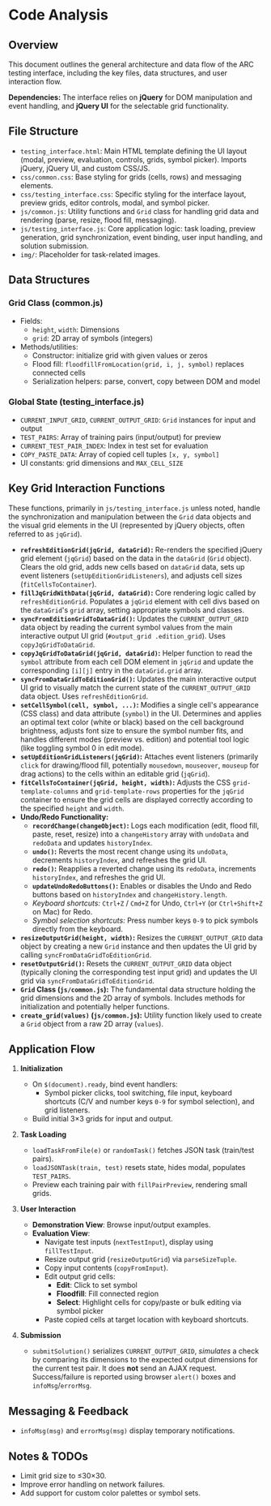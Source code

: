 # Code Analysis

## Overview
This document outlines the general architecture and data flow of the ARC testing interface, including the key files, data structures, and user interaction flow.

**Dependencies:** The interface relies on **jQuery** for DOM manipulation and event handling, and **jQuery UI** for the selectable grid functionality.

## File Structure

- `testing_interface.html`: Main HTML template defining the UI layout (modal, preview, evaluation, controls, grids, symbol picker). Imports jQuery, jQuery UI, and custom CSS/JS.
- `css/common.css`: Base styling for grids (cells, rows) and messaging elements.
- `css/testing_interface.css`: Specific styling for the interface layout, preview grids, editor controls, modal, and symbol picker.
- `js/common.js`: Utility functions and `Grid` class for handling grid data and rendering (parse, resize, flood fill, messaging).
- `js/testing_interface.js`: Core application logic: task loading, preview generation, grid synchronization, event binding, user input handling, and solution submission.
- `img/`: Placeholder for task-related images.

## Data Structures

### Grid Class (common.js)
- Fields:
  - `height`, `width`: Dimensions
  - `grid`: 2D array of symbols (integers)
- Methods/utilities:
  - Constructor: initialize grid with given values or zeros
  - Flood fill: `floodfillFromLocation(grid, i, j, symbol)` replaces connected cells
  - Serialization helpers: parse, convert, copy between DOM and model

### Global State (testing_interface.js)
- `CURRENT_INPUT_GRID`, `CURRENT_OUTPUT_GRID`: `Grid` instances for input and output
- `TEST_PAIRS`: Array of training pairs (input/output) for preview
- `CURRENT_TEST_PAIR_INDEX`: Index in test set for evaluation
- `COPY_PASTE_DATA`: Array of copied cell tuples `[x, y, symbol]`
- UI constants: grid dimensions and `MAX_CELL_SIZE`

## Key Grid Interaction Functions

These functions, primarily in `js/testing_interface.js` unless noted, handle the synchronization and manipulation between the `Grid` data objects and the visual grid elements in the UI (represented by jQuery objects, often referred to as `jqGrid`).

- **`refreshEditionGrid(jqGrid, dataGrid)`:** Re-renders the specified jQuery grid element (`jqGrid`) based on the data in the `dataGrid` (`Grid` object). Clears the old grid, adds new cells based on `dataGrid` data, sets up event listeners (`setUpEditionGridListeners`), and adjusts cell sizes (`fitCellsToContainer`).
- **`fillJqGridWithData(jqGrid, dataGrid)`:** Core rendering logic called by `refreshEditionGrid`. Populates a `jqGrid` element with cell divs based on the `dataGrid`'s `grid` array, setting appropriate symbols and classes.
- **`syncFromEditionGridToDataGrid()`:** Updates the `CURRENT_OUTPUT_GRID` data object by reading the current symbol values from the main interactive output UI grid (`#output_grid .edition_grid`). Uses `copyJqGridToDataGrid`.
- **`copyJqGridToDataGrid(jqGrid, dataGrid)`:** Helper function to read the `symbol` attribute from each cell DOM element in `jqGrid` and update the corresponding `[i][j]` entry in the `dataGrid.grid` array.
- **`syncFromDataGridToEditionGrid()`:** Updates the main interactive output UI grid to visually match the current state of the `CURRENT_OUTPUT_GRID` data object. Uses `refreshEditionGrid`.
- **`setCellSymbol(cell, symbol, ...)`:** Modifies a single cell's appearance (CSS class) and data attribute (`symbol`) in the UI. Determines and applies an optimal text color (white or black) based on the cell background brightness, adjusts font size to ensure the symbol number fits, and handles different modes (preview vs. edition) and potential tool logic (like toggling symbol 0 in edit mode).
- **`setUpEditionGridListeners(jqGrid)`:** Attaches event listeners (primarily `click` for drawing/flood fill, potentially `mousedown`, `mouseover`, `mouseup` for drag actions) to the cells within an editable grid (`jqGrid`).
- **`fitCellsToContainer(jqGrid, height, width)`:** Adjusts the CSS `grid-template-columns` and `grid-template-rows` properties for the `jqGrid` container to ensure the grid cells are displayed correctly according to the specified `height` and `width`.
- **Undo/Redo Functionality:**
  - **`recordChange(changeObject)`:** Logs each modification (edit, flood fill, paste, reset, resize) into a `changeHistory` array with `undoData` and `redoData` and updates `historyIndex`.
  - **`undo()`:** Reverts the most recent change using its `undoData`, decrements `historyIndex`, and refreshes the grid UI.
  - **`redo()`:** Reapplies a reverted change using its `redoData`, increments `historyIndex`, and refreshes the grid UI.
  - **`updateUndoRedoButtons()`:** Enables or disables the Undo and Redo buttons based on `historyIndex` and `changeHistory.length`.
  - *Keyboard shortcuts:* `Ctrl+Z` / `Cmd+Z` for Undo, `Ctrl+Y` (or `Ctrl+Shift+Z` on Mac) for Redo.
  - *Symbol selection shortcuts:* Press number keys `0-9` to pick symbols directly from the keyboard.
- **`resizeOutputGrid(height, width)`:** Resizes the `CURRENT_OUTPUT_GRID` data object by creating a new `Grid` instance and then updates the UI grid by calling `syncFromDataGridToEditionGrid`.
- **`resetOutputGrid()`:** Resets the `CURRENT_OUTPUT_GRID` data object (typically cloning the corresponding test input grid) and updates the UI grid via `syncFromDataGridToEditionGrid`.
- **`Grid` Class (`js/common.js`):** The fundamental data structure holding the grid dimensions and the 2D array of symbols. Includes methods for initialization and potentially helper functions.
- **`create_grid(values)` (`js/common.js`):** Utility function likely used to create a `Grid` object from a raw 2D array (`values`).

## Application Flow

1. **Initialization**
   - On `$(document).ready`, bind event handlers:
     - Symbol picker clicks, tool switching, file input, keyboard shortcuts (C/V and number keys `0-9` for symbol selection), and grid listeners.
   - Build initial 3×3 grids for input and output.

2. **Task Loading**
   - `loadTaskFromFile(e)` or `randomTask()` fetches JSON task (train/test pairs).
   - `loadJSONTask(train, test)` resets state, hides modal, populates `TEST_PAIRS`.
   - Preview each training pair with `fillPairPreview`, rendering small grids.

3. **User Interaction**
   - **Demonstration View**: Browse input/output examples.
   - **Evaluation View**:
     - Navigate test inputs (`nextTestInput`), display using `fillTestInput`.
     - Resize output grid (`resizeOutputGrid`) via `parseSizeTuple`.
     - Copy input contents (`copyFromInput`).
     - Edit output grid cells:
       - **Edit**: Click to set symbol
       - **Floodfill**: Fill connected region
       - **Select**: Highlight cells for copy/paste or bulk editing via symbol picker
     - Paste copied cells at target location with keyboard shortcuts.

4. **Submission**
   - `submitSolution()` serializes `CURRENT_OUTPUT_GRID`, *simulates* a check by comparing its dimensions to the expected output dimensions for the current test pair. It does **not** send an AJAX request. Success/failure is reported using browser `alert()` boxes and `infoMsg`/`errorMsg`.

## Messaging & Feedback
- `infoMsg(msg)` and `errorMsg(msg)` display temporary notifications.

## Notes & TODOs
- Limit grid size to ≤30×30.
- Improve error handling on network failures.
- Add support for custom color palettes or symbol sets.